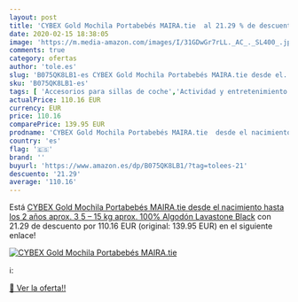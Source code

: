 ```yaml
---
layout: post
title: 'CYBEX Gold Mochila Portabebés MAIRA.tie  al 21.29 % de descuento'
date: 2020-02-15 18:38:05
image: 'https://m.media-amazon.com/images/I/31GDwGr7rLL._AC_._SL400_.jpg'
comments: true
category: ofertas
author: 'tole.es'
slug: 'B075QK8LB1-es CYBEX Gold Mochila Portabebés MAIRA.tie desde el...'
sku: 'B075QK8LB1-es'
tags: [ 'Accesorios para sillas de coche','Actividad y entretenimiento','Andadores','Bebé','Espejos para asientos traseros','Higiene y cuidado','Sillas de coche y accesorios','Toallitas húmedas para bebé','Toallitas y accesorios para bebé','cybex','portabebés', ]
actualPrice: 110.16 EUR
currency: EUR
price: 110.16
comparePrice: 139.95 EUR
prodname: 'CYBEX Gold Mochila Portabebés MAIRA.tie  desde el nacimiento hasta los 2 años aprox.  3 5 – 15 kg aprox.   100% Algodón  Lavastone Black'
country: 'es'
flag: '🇪🇸'
brand: ''
buyurl: 'https://www.amazon.es/dp/B075QK8LB1/?tag=tolees-21'
descuento: '21.29'
average: '110.16'
---
```


Está [CYBEX Gold Mochila Portabebés MAIRA.tie  desde el nacimiento hasta los 2 años aprox.  3 5 – 15 kg aprox.   100% Algodón  Lavastone Black](https://www.amazon.es/dp/B075QK8LB1/?tag=tolees-21) con 21.29 de descuento por 110.16 EUR (original: 139.95 EUR) en el siguiente enlace!

[![CYBEX Gold Mochila Portabebés MAIRA.tie ](https://m.media-amazon.com/images/I/31GDwGr7rLL._AC_._SL400_.jpg)](https://www.amazon.es/dp/B075QK8LB1/?tag=tolees-21)

ℹ️:


[🛒 Ver la oferta!!](https://www.amazon.es/dp/B075QK8LB1/?tag=tolees-21)
